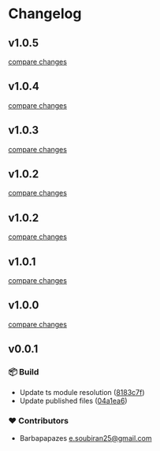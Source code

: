 # Changelog


## v1.0.5

[compare changes](https://github.com/smiller171/printable-booklet-vue-components/compare/v1.0.4...v1.0.5)

## v1.0.4

[compare changes](https://github.com/smiller171/printable-booklet-vue-components/compare/v1.0.3...v1.0.4)

## v1.0.3

[compare changes](https://github.com/smiller171/printable-booklet-vue-components/compare/v1.0.2...v1.0.3)

## v1.0.2

[compare changes](https://github.com/smiller171/printable-booklet-vue-components/compare/v1.0.1...v1.0.2)

## v1.0.2

[compare changes](https://github.com/smiller171/printable-booklet-vue-components/compare/v1.0.1...v1.0.2)

## v1.0.1

[compare changes](https://github.com/smiller171/printable-booklet-vue-components/compare/v1.0.0...v1.0.1)

## v1.0.0

[compare changes](https://github.com/smiller171/printable-booklet-vue-components/compare/v0.0.1...v1.0.0)

## v0.0.1


### 📦 Build

- Update ts module resolution ([8183c7f](https://github.com/Barbapapazes/vue-library/commit/8183c7f))
- Update published files ([04a1ea6](https://github.com/Barbapapazes/vue-library/commit/04a1ea6))

### ❤️ Contributors

- Barbapapazes <e.soubiran25@gmail.com>

